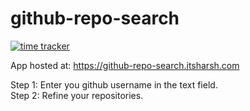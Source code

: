 # github-repo-search

[![time tracker](https://wakatime.com/badge/github/itsharsh/github-repo-search.svg)](https://wakatime.com/badge/github/itsharsh/github-repo-search)

App hosted at: https://github-repo-search.itsharsh.com

Step 1: Enter you github username in the text field.
<br/>
Step 2: Refine your repositories.
